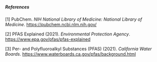 
##### References

[1] PubChem. *NIH National Library of Medicine: National Library of Medicine*. https://pubchem.ncbi.nlm.nih.gov/

[2] PFAS Explained (2021). *Environmental Protection Agency*. https://www.epa.gov/pfas/pfas-explained

[3] Per- and Polyfluoroalkyl Substances (PFAS) (2021). *California Water Boards*. https://www.waterboards.ca.gov/pfas/background.html